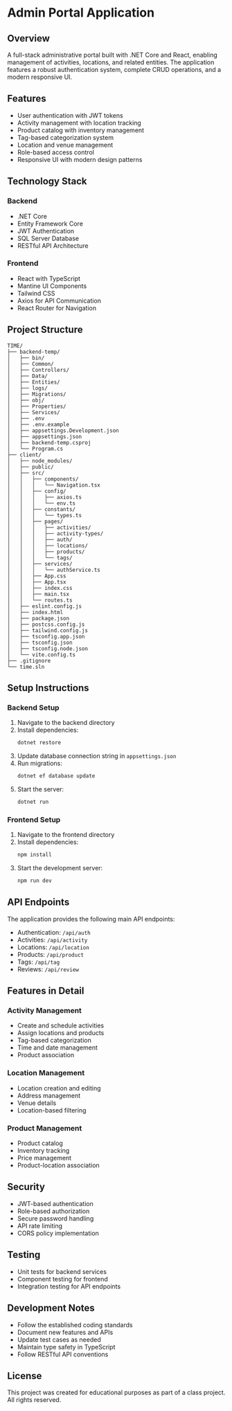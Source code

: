 # Admin Portal Application

## Overview
A full-stack administrative portal built with .NET Core and React, enabling management of activities, locations, and related entities. The application features a robust authentication system, complete CRUD operations, and a modern responsive UI.

## Features
- User authentication with JWT tokens
- Activity management with location tracking
- Product catalog with inventory management
- Tag-based categorization system
- Location and venue management
- Role-based access control
- Responsive UI with modern design patterns

## Technology Stack
### Backend
- .NET Core 
- Entity Framework Core
- JWT Authentication
- SQL Server Database
- RESTful API Architecture

### Frontend
- React with TypeScript
- Mantine UI Components
- Tailwind CSS
- Axios for API Communication
- React Router for Navigation

## Project Structure
```
TIME/
├── backend-temp/
│   ├── bin/
│   ├── Common/
│   ├── Controllers/
│   ├── Data/
│   ├── Entities/
│   ├── logs/
│   ├── Migrations/
│   ├── obj/
│   ├── Properties/
│   ├── Services/
│   ├── .env
│   ├── .env.example
│   ├── appsettings.Development.json
│   ├── appsettings.json
│   ├── backend-temp.csproj
│   └── Program.cs
├── client/
│   ├── node_modules/
│   ├── public/
│   ├── src/
│   │   ├── components/
│   │   │   └── Navigation.tsx
│   │   ├── config/
│   │   │   ├── axios.ts
│   │   │   └── env.ts
│   │   ├── constants/
│   │   │   └── types.ts
│   │   ├── pages/
│   │   │   ├── activities/
│   │   │   ├── activity-types/
│   │   │   ├── auth/
│   │   │   ├── locations/
│   │   │   ├── products/
│   │   │   └── tags/
│   │   ├── services/
│   │   │   └── authService.ts
│   │   ├── App.css
│   │   ├── App.tsx
│   │   ├── index.css
│   │   ├── main.tsx
│   │   └── routes.ts
│   ├── eslint.config.js
│   ├── index.html
│   ├── package.json
│   ├── postcss.config.js
│   ├── tailwind.config.js
│   ├── tsconfig.app.json
│   ├── tsconfig.json
│   ├── tsconfig.node.json
│   └── vite.config.ts
├── .gitignore
└── time.sln
```

## Setup Instructions

### Backend Setup
1. Navigate to the backend directory
2. Install dependencies:
   ```bash
   dotnet restore
   ```
3. Update database connection string in `appsettings.json`
4. Run migrations:
   ```bash
   dotnet ef database update
   ```
5. Start the server:
   ```bash
   dotnet run
   ```

### Frontend Setup
1. Navigate to the frontend directory
2. Install dependencies:
   ```bash
   npm install
   ```
3. Start the development server:
   ```bash
   npm run dev
   ```

## API Endpoints
The application provides the following main API endpoints:

- Authentication: `/api/auth`
- Activities: `/api/activity`
- Locations: `/api/location`
- Products: `/api/product`
- Tags: `/api/tag`
- Reviews: `/api/review`

## Features in Detail

### Activity Management
- Create and schedule activities
- Assign locations and products
- Tag-based categorization
- Time and date management
- Product association

### Location Management
- Location creation and editing
- Address management
- Venue details
- Location-based filtering

### Product Management
- Product catalog
- Inventory tracking
- Price management
- Product-location association

## Security
- JWT-based authentication
- Role-based authorization
- Secure password handling
- API rate limiting
- CORS policy implementation

## Testing
- Unit tests for backend services
- Component testing for frontend
- Integration testing for API endpoints

## Development Notes
- Follow the established coding standards
- Document new features and APIs
- Update test cases as needed
- Maintain type safety in TypeScript
- Follow RESTful API conventions

## License
This project was created for educational purposes as part of a class project. All rights reserved.